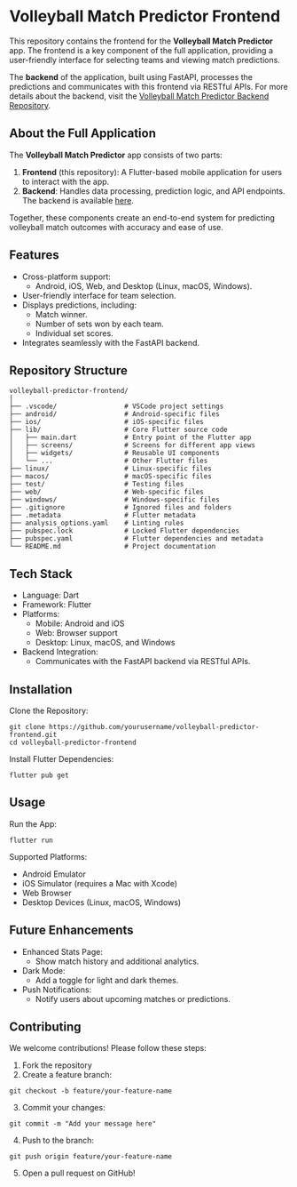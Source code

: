 # Volleyball Match Predictor Frontend

This repository contains the frontend for the **Volleyball Match Predictor** app. The frontend is a key component of the full application, providing a user-friendly interface for selecting teams and viewing match predictions.

The **backend** of the application, built using FastAPI, processes the predictions and communicates with this frontend via RESTful APIs. For more details about the backend, visit the [Volleyball Match Predictor Backend Repository](https://github.com/GustavoBelaunde2004/volleyball-predictor-backend).

## About the Full Application

The **Volleyball Match Predictor** app consists of two parts:
1. **Frontend** (this repository): A Flutter-based mobile application for users to interact with the app.
2. **Backend**: Handles data processing, prediction logic, and API endpoints. The backend is available [here](https://github.com/GustavoBelaunde2004/volleyball-predictor-backend).

Together, these components create an end-to-end system for predicting volleyball match outcomes with accuracy and ease of use.

## Features

- Cross-platform support:
  - Android, iOS, Web, and Desktop (Linux, macOS, Windows).
- User-friendly interface for team selection.
- Displays predictions, including:
  - Match winner.
  - Number of sets won by each team.
  - Individual set scores.
- Integrates seamlessly with the FastAPI backend.

## Repository Structure

```plaintext
volleyball-predictor-frontend/
│
├── .vscode/                 # VSCode project settings
├── android/                 # Android-specific files
├── ios/                     # iOS-specific files
├── lib/                     # Core Flutter source code
│   ├── main.dart            # Entry point of the Flutter app
│   ├── screens/             # Screens for different app views
│   ├── widgets/             # Reusable UI components
│   └── ...                  # Other Flutter files
├── linux/                   # Linux-specific files
├── macos/                   # macOS-specific files
├── test/                    # Testing files
├── web/                     # Web-specific files
├── windows/                 # Windows-specific files
├── .gitignore               # Ignored files and folders
├── .metadata                # Flutter metadata
├── analysis_options.yaml    # Linting rules
├── pubspec.lock             # Locked Flutter dependencies
├── pubspec.yaml             # Flutter dependencies and metadata
└── README.md                # Project documentation
```

## Tech Stack
- Language: Dart
- Framework: Flutter
- Platforms:
  - Mobile: Android and iOS
  - Web: Browser support
  - Desktop: Linux, macOS, and Windows
- Backend Integration:
  - Communicates with the FastAPI backend via RESTful APIs.

## Installation
Clone the Repository:

```plaintext
git clone https://github.com/yourusername/volleyball-predictor-frontend.git
cd volleyball-predictor-frontend
```
Install Flutter Dependencies:

```plaintext
flutter pub get
```

## Usage
Run the App:

```plaintext
flutter run
```

Supported Platforms:

- Android Emulator
- iOS Simulator (requires a Mac with Xcode)
- Web Browser
- Desktop Devices (Linux, macOS, Windows)

## Future Enhancements
- Enhanced Stats Page:
  - Show match history and additional analytics.
- Dark Mode:
  - Add a toggle for light and dark themes.
- Push Notifications:
  - Notify users about upcoming matches or predictions.

## Contributing
We welcome contributions! Please follow these steps:

1) Fork the repository
2) Create a feature branch:
```plaintext
git checkout -b feature/your-feature-name
```
3) Commit your changes:
```plaintext
git commit -m "Add your message here"
```
4) Push to the branch:
```plaintext
git push origin feature/your-feature-name
```
5) Open a pull request on GitHub!
